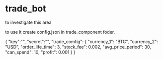 # trade_bot
to investigate this area

to use it create config.json in trade_component foder.

{
  "key":"",
  "secret":"",
  "trade_comfig": {
    "currency_1": "BTC",
    "currency_2": "USD",
    "order_life_time": 3,
    "stock_fee": 0.002,
    "avg_price_period": 30,
    "can_spend": 10,
    "profit": 0.001
  }
}